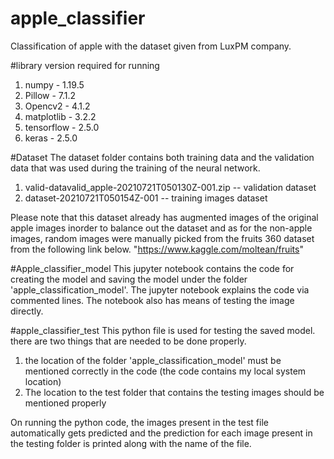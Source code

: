# apple_classifier
Classification of apple with the dataset given from LuxPM company.

#library version required for running
1. numpy - 1.19.5
2. Pillow -  7.1.2
3. Opencv2 - 4.1.2
4. matplotlib - 3.2.2
5. tensorflow - 2.5.0
6. keras - 2.5.0

#Dataset
The dataset folder contains both training data and the validation data that was used during the training of the neural network.

1. valid-datavalid_apple-20210721T050130Z-001.zip -- validation dataset
2. dataset-20210721T050154Z-001                   -- training images dataset

Please note that this dataset already has augmented images of the original apple images inorder to balance out the dataset and as for the non-apple images, random images were manually picked from the fruits 360 dataset from the following link below.
"https://www.kaggle.com/moltean/fruits"

#Apple_classifier_model
This jupyter notebook contains the code for creating the model and saving the model under the folder 'apple_classification_model'. The jupyter notebook explains the code via commented lines. The notebook also has means of testing the image directly.

#apple_classifier_test
This python file is used for testing the saved model. there are two things that are needed to be done properly.

1. the location of the folder 'apple_classification_model' must be mentioned correctly in the code (the code contains my local system location)
2. The location to the test folder that contains the testing images should be mentioned properly

On running the python code, the images present in the test file automatically gets predicted and the prediction for each image present in the testing folder is printed along with the name of the file.

